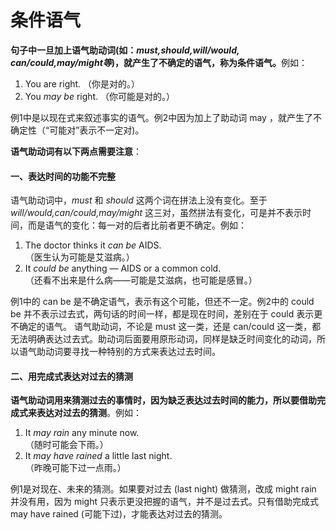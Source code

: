# 条件语气

<b>句子中一旦加上**语气助动词**(如：<em>must,should,will/would, can/could,may/might等</em>)，就产生了**不确定的语气**，称为**条件语气**。</b>例如：  
>  
1. You are right. （你是对的。）  
2. You <em>may be</em> right. （你可能是对的。）  

例1中是以现在式来叙述事实的语气。例2中因为加上了助动词 may ，就产生了不确定性（“可能对”表示不一定对)。    

<b>**语气助动词**有以下两点需要注意</b>：  

#### 一、表达时间的功能不完整

语气助动词中，<em>must</em> 和 <em>should</em> 这两个词在拼法上没有变化。至于 <em>will/would,can/could,may/might</em> 这三对，虽然拼法有变化，可是并不表示时间，而是语气的变化：每一对的后者比前者更不确定。例如：  
>  
1. The doctor thinks it <em>can be</em> AIDS.  
（医生认为可能是艾滋病。）  
2. It <em>could be</em> anything — AIDS or a common cold.  
（还看不出来是什么病——可能是艾滋病，也可能是感冒。）  

例1中的 can be 是不确定语气，表示有这个可能，但还不一定。例2中的 could be 并不表示过去式，两句话的时间一样，都是现在时间，差别在于 could 表示更不确定的语气。
语气助动词，不论是 must 这一类，还是 can/could 这一类，都无法明确表达过去式。助动词后面要用原形动词，同样是缺乏时间变化的动词，所以语气助动词要寻找一种特别的方式来表达过去时间。

#### 二、用完成式表达对过去的猜测

<b>语气助动词用来猜测过去的事情时，因为缺乏表达过去时间的能力，所以要借助**完成式来表达对过去的猜测**</b>。例如：  
>  
1. It <em>may rain</em> any minute now.   
（随时可能会下雨。）  
2. It <em>may have rained</em> a little last night.   
（昨晚可能下过一点雨。）  

例1是对现在、未来的猜测。如果要对过去 (last night) 做猜测，改成 might rain  并没有用，因为 might 只表示更没把握的语气，并不是过去式。只有借助完成式 may have rained  (可能下过)，才能表达对过去的猜测。